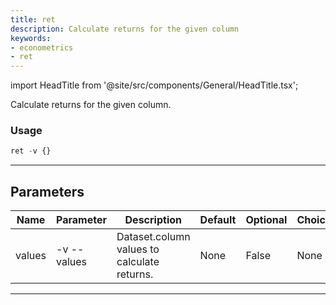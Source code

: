 ```yaml
---
title: ret
description: Calculate returns for the given column
keywords:
- econometrics
- ret
---
```


import HeadTitle from '@site/src/components/General/HeadTitle.tsx';

<HeadTitle title="econometrics /ret - Reference | OpenBB Terminal Docs" />

Calculate returns for the given column.

### Usage

```python wordwrap
ret -v {}
```

---

## Parameters

| Name | Parameter | Description | Default | Optional | Choices |
| ---- | --------- | ----------- | ------- | -------- | ------- |
| values | -v  --values | Dataset.column values to calculate returns. | None | False | None |

---
